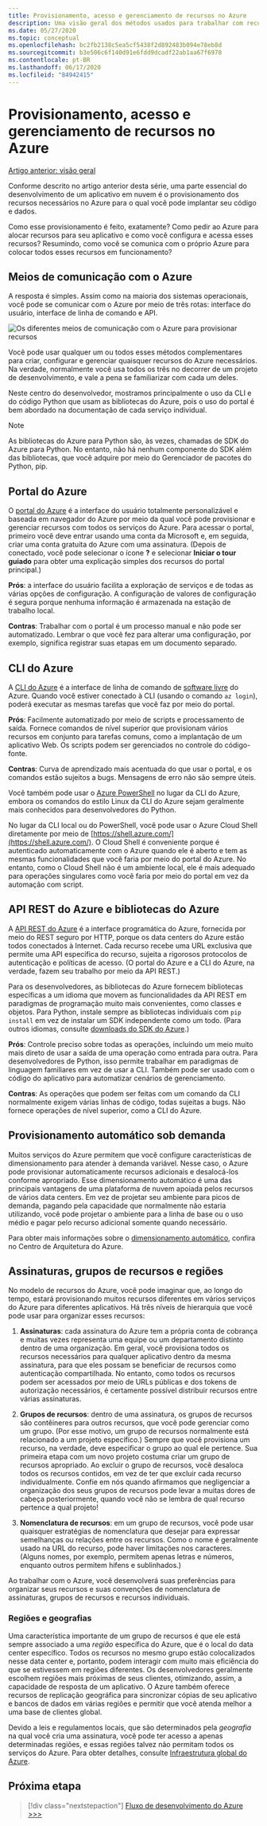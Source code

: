 ```yaml
---
title: Provisionamento, acesso e gerenciamento de recursos no Azure
description: Uma visão geral dos métodos usados para trabalhar com recursos do Azure, incluindo o portal do Microsoft Azure, a CLI do Azure e as bibliotecas do Azure (SDK).
ms.date: 05/27/2020
ms.topic: conceptual
ms.openlocfilehash: bc2fb2138c5ea5cf5438f2d892483b094e78eb8d
ms.sourcegitcommit: b3e506c6f140d91e6fdd9dcadf22ab1aa67f6978
ms.contentlocale: pt-BR
ms.lasthandoff: 06/17/2020
ms.locfileid: "84942415"
---
```

# <a name="provisioning-accessing-and-managing-resources-on-azure"></a>Provisionamento, acesso e gerenciamento de recursos no Azure

[Artigo anterior: visão geral](cloud-development-overview.md)

Conforme descrito no artigo anterior desta série, uma parte essencial do desenvolvimento de um aplicativo em nuvem é o provisionamento dos recursos necessários no Azure para o qual você pode implantar seu código e dados.

Como esse provisionamento é feito, exatamente? Como pedir ao Azure para alocar recursos para seu aplicativo e como você configura e acessa esses recursos? Resumindo, como você se comunica com o próprio Azure para colocar todos esses recursos em funcionamento?

## <a name="means-of-communicating-with-azure"></a>Meios de comunicação com o Azure

A resposta é simples. Assim como na maioria dos sistemas operacionais, você pode se comunicar com o Azure por meio de três rotas: interface do usuário, interface de linha de comando e API.

![Os diferentes meios de comunicação com o Azure para provisionar recursos](media/cloud-development/communication-with-azure.png)

Você pode usar qualquer um ou todos esses métodos complementares para criar, configurar e gerenciar quaisquer recursos do Azure necessários. Na verdade, normalmente você usa todos os três no decorrer de um projeto de desenvolvimento, e vale a pena se familiarizar com cada um deles.

Neste centro do desenvolvedor, mostramos principalmente o uso da CLI e do código Python que usam as bibliotecas do Azure, pois o uso do portal é bem abordado na documentação de cada serviço individual.

> [!NOTE]
> As bibliotecas do Azure para Python são, às vezes, chamadas de SDK do Azure para Python. No entanto, não há nenhum componente do SDK além das bibliotecas, que você adquire por meio do Gerenciador de pacotes do Python, pip.

## <a name="azure-portal"></a>Portal do Azure

O [portal do Azure](https://portal.azure.com) é a interface do usuário totalmente personalizável e baseada em navegador do Azure por meio da qual você pode provisionar e gerenciar recursos com todos os serviços do Azure. Para acessar o portal, primeiro você deve entrar usando uma conta da Microsoft e, em seguida, criar uma conta gratuita do Azure com uma assinatura. (Depois de conectado, você pode selecionar o ícone **?** e selecionar **Iniciar o tour guiado** para obter uma explicação simples dos recursos do portal principal.)

**Prós**: a interface do usuário facilita a exploração de serviços e de todas as várias opções de configuração. A configuração de valores de configuração é segura porque nenhuma informação é armazenada na estação de trabalho local.

**Contras**: Trabalhar com o portal é um processo manual e não pode ser automatizado. Lembrar o que você fez para alterar uma configuração, por exemplo, significa registrar suas etapas em um documento separado.

## <a name="azure-cli"></a>CLI do Azure

A [CLI do Azure](/cli/azure/?view=azure-cli-latest) é a interface de linha de comando de [software livre](https://github.com/Azure/azure-cli) do Azure. Quando você estiver conectado à CLI (usando o comando `az login`), poderá executar as mesmas tarefas que você faz por meio do portal.
  
**Prós**: Facilmente automatizado por meio de scripts e processamento de saída. Fornece comandos de nível superior que provisionam vários recursos em conjunto para tarefas comuns, como a implantação de um aplicativo Web. Os scripts podem ser gerenciados no controle do código-fonte.

**Contras**: Curva de aprendizado mais acentuada do que usar o portal, e os comandos estão sujeitos a bugs. Mensagens de erro não são sempre úteis.

Você também pode usar o [Azure PowerShell](/powershell/) no lugar da CLI do Azure, embora os comandos do estilo Linux da CLI do Azure sejam geralmente mais conhecidos para desenvolvedores do Python.

No lugar da CLI local ou do PowerShell, você pode usar o Azure Cloud Shell diretamente por meio de [https://shell.azure.com/](https://shell.azure.com/). O Cloud Shell é conveniente porque é autenticado automaticamente com o Azure quando ele é aberto e tem as mesmas funcionalidades que você faria por meio do portal do Azure. No entanto, como o Cloud Shell não é um ambiente local, ele é mais adequado para operações singulares como você faria por meio do portal em vez da automação com script.

## <a name="azure-rest-api-and-azure-libraries"></a>API REST do Azure e bibliotecas do Azure

A [API REST do Azure](/rest/api/?view=Azure) é a interface programática do Azure, fornecida por meio do REST seguro por HTTP, porque os data centers do Azure estão todos conectados à Internet. Cada recurso recebe uma URL exclusiva que permite uma API específica do recurso, sujeita a rigorosos protocolos de autenticação e políticas de acesso. (O portal do Azure e a CLI do Azure, na verdade, fazem seu trabalho por meio da API REST.)

Para os desenvolvedores, as bibliotecas do Azure fornecem bibliotecas específicas a um idioma que movem as funcionalidades da API REST em paradigmas de programação muito mais convenientes, como classes e objetos. Para Python, instale sempre as bibliotecas individuais com `pip install` em vez de instalar um SDK independente como um todo. (Para outros idiomas, consulte [downloads do SDK do Azure](https://azure.microsoft.com/downloads/).)

**Prós**: Controle preciso sobre todas as operações, incluindo um meio muito mais direto de usar a saída de uma operação como entrada para outra. Para desenvolvedores de Python, isso permite trabalhar em paradigmas de linguagem familiares em vez de usar a CLI. Também pode ser usado com o código do aplicativo para automatizar cenários de gerenciamento.
  
**Contras**: As operações que podem ser feitas com um comando da CLI normalmente exigem várias linhas de código, todas sujeitas a bugs. Não fornece operações de nível superior, como a CLI do Azure.

## <a name="automatic-on-demand-provisioning"></a>Provisionamento automático sob demanda

Muitos serviços do Azure permitem que você configure características de dimensionamento para atender à demanda variável. Nesse caso, o Azure pode provisionar automaticamente recursos adicionais e desalocá-los conforme apropriado. Esse dimensionamento automático é uma das principais vantagens de uma plataforma de nuvem apoiada pelos recursos de vários data centers. Em vez de projetar seu ambiente para picos de demanda, pagando pela capacidade que normalmente não estaria utilizando, você pode projetar o ambiente para a linha de base ou o uso médio e pagar pelo recurso adicional somente quando necessário.

Para obter mais informações sobre o [dimensionamento automático](/azure/architecture/best-practices/auto-scaling), confira no Centro de Arquitetura do Azure.

## <a name="subscriptions-resource-groups-and-regions"></a>Assinaturas, grupos de recursos e regiões

No modelo de recursos do Azure, você pode imaginar que, ao longo do tempo, estará provisionando muitos recursos diferentes em vários serviços do Azure para diferentes aplicativos. Há três níveis de hierarquia que você pode usar para organizar esses recursos:

1. **Assinaturas**: cada assinatura do Azure tem a própria conta de cobrança e muitas vezes representa uma equipe ou um departamento distinto dentro de uma organização. Em geral, você provisiona todos os recursos necessários para qualquer aplicativo dentro da mesma assinatura, para que eles possam se beneficiar de recursos como autenticação compartilhada. No entanto, como todos os recursos podem ser acessados por meio de URLs públicas e dos tokens de autorização necessários, é certamente possível distribuir recursos entre várias assinaturas.

1. **Grupos de recursos**: dentro de uma assinatura, os grupos de recursos são contêineres para outros recursos, que você pode gerenciar como um grupo. (Por esse motivo, um grupo de recursos normalmente está relacionado a um projeto específico.) Sempre que você provisiona um recurso, na verdade, deve especificar o grupo ao qual ele pertence. Sua primeira etapa com um novo projeto costuma criar um grupo de recursos apropriado. Ao excluir o grupo de recursos, você desaloca todos os recursos contidos, em vez de ter que excluir cada recurso individualmente. Confie em nós quando afirmamos que negligenciar a organização dos seus grupos de recursos pode levar a muitas dores de cabeça posteriormente, quando você não se lembra de qual recurso pertence a qual projeto!

1. **Nomenclatura de recursos**: em um grupo de recursos, você pode usar quaisquer estratégias de nomenclatura que desejar para expressar semelhanças ou relações entre os recursos. Como o nome é geralmente usado na URL do recurso, pode haver limitações nos caracteres. (Alguns nomes, por exemplo, permitem apenas letras e números, enquanto outros permitem hifens e sublinhados.)

Ao trabalhar com o Azure, você desenvolverá suas preferências para organizar seus recursos e suas convenções de nomenclatura de assinaturas, grupos de recursos e recursos individuais.

### <a name="regions-and-geographies"></a>Regiões e geografias

Uma característica importante de um grupo de recursos é que ele está sempre associado a uma *região* específica do Azure, que é o local do data center específico. Todos os recursos no mesmo grupo estão colocalizados nesse data center e, portanto, podem interagir com muito mais eficiência do que se estivessem em regiões diferentes. Os desenvolvedores geralmente escolhem regiões mais próximas de seus clientes, otimizando, assim, a capacidade de resposta de um aplicativo. O Azure também oferece recursos de replicação geográfica para sincronizar cópias de seu aplicativo e bancos de dados em várias regiões e permitir que você atenda melhor a uma base de clientes global.

Devido a leis e regulamentos locais, que são determinados pela *geografia* na qual você cria uma assinatura, você pode ter acesso a apenas determinadas regiões, e essas regiões talvez não permitam todos os serviços do Azure. Para obter detalhes, consulte [Infraestrutura global do Azure](https://azure.microsoft.com/global-infrastructure/).

## <a name="next-step"></a>Próxima etapa

> [!div class="nextstepaction"]
> [Fluxo de desenvolvimento do Azure >>>](cloud-development-flow.md)
